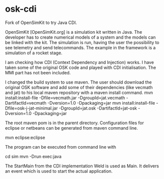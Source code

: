 osk-cdi
=======

Fork of OpenSimKit to try Java CDI. 

OpenSimKit [OpenSimKit.org] is a simulation kit written in Java. The developer has to create numerical models of a system and the models can be linked with the kit. The simulation is run, having the user the possibility to see telemetry and send telecommands. The example in the framework is a simulation of a rocket stage. 

I am checking how CDI (Context Dependency and Injection) works. I have taken some of the original OSK code and played with CDI initialisation. The MMI part has not been included.

I changed the build system to use maven. The user should download the original OSK software and add some of their dependencies (like vecmath and jat) to his local maven repository with a maven install command.
mvn install:install-file -Dfile=vecmath.jar  -DgroupId=jat.vecmath -DartifactId=vecmath -Dversion=1.0 -Dpackaging=jar
mvn install:install-file -Dfile=osk-j-jat-minimal.jar  -DgroupId=jat.osk -DartifactId=jat-osk -Dversion=1.0 -Dpackaging=jar 

The root maven pom is in the parent directory. Configuration files for eclipse or netbeans can be generated from maven command line.

mvn eclipse:eclipse

The program can be executed from command line with 

cd sim
mvn -Drun exec:java

The StartMain from the CDI implementation Weld is used as Main. It delivers an event which is used to start the actual application.
   
